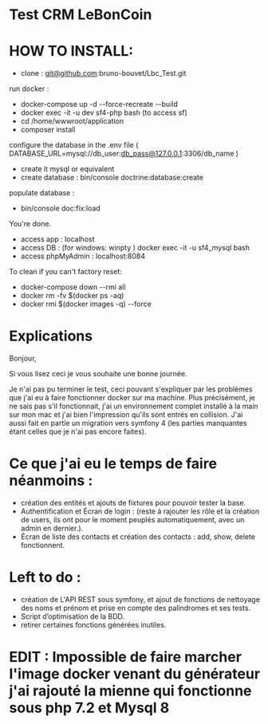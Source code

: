 # Test CRM LeBonCoin

# HOW TO INSTALL: 
- clone : git@github.com:bruno-bouvet/Lbc_Test.git

run docker : 
- docker-compose up -d --force-recreate --build
- docker exec -it -u dev sf4-php bash (to access sf)
- cd /home/wwwroot/application
- composer install

configure the database in the .env file ( DATABASE_URL=mysql://db_user:db_pass@127.0.0.1:3306/db_name )
- create it mysql or equivalent
- create database : bin/console doctrine:database:create 

populate database : 
- bin/console doc:fix:load

You're done. 

- access app : localhost
- access DB : (for windows: winpty ) docker exec -it -u sf4_mysql bash
- access phpMyAdmin : localhost:8084

To clean if you can't factory reset:

- docker-compose down --rmi all
- docker rm -fv $(docker ps -aq)
- docker rmi $(docker images -q) --force

# Explications

Bonjour, 

Si vous lisez ceci je vous souhaite une bonne journée.

Je n'ai pas pu terminer le test, ceci pouvant s'expliquer par les problèmes que j'ai eu à faire fonctionner docker sur ma machine. 
Plus précisément, je ne sais pas s'il fonctionnait, j'ai un environnement complet installé à la main sur mon mac et j'ai bien l'impression qu'ils sont entrés en collision. 
J'ai aussi fait en partie un migration vers symfony 4 (les parties manquantes étant celles que je n'ai pas encore faites).


# Ce que j'ai eu le temps de faire néanmoins : 
- création des entités et ajouts de fixtures pour pouvoir tester la base.
- Authentification et Écran de login : (reste à rajouter les rôle et la création de users, ils ont pour le moment peuplés automatiquement, avec un admin en dernier.).
- Écran de liste des contacts et création des contacts : add, show, delete fonctionnent.

# Left to do : 
- création de L'API REST sous symfony, et ajout de fonctions de nettoyage des noms et prénom et prise en compte des palindromes et ses tests.
- Script d’optimisation de la BDD.
- retirer certaines fonctions générées inutiles.

# EDIT : Impossible de faire marcher l'image docker venant du générateur j'ai rajouté la mienne qui fonctionne sous php 7.2 et Mysql 8
